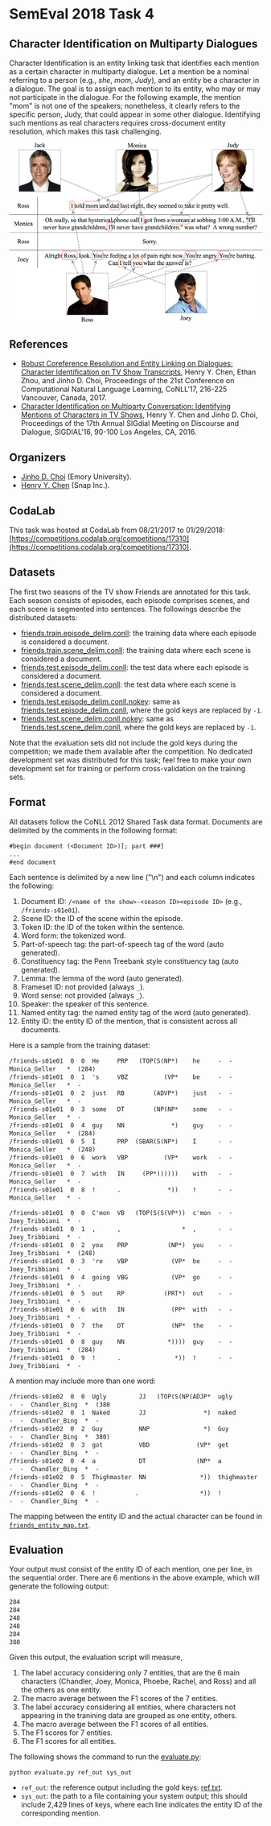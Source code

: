 # SemEval 2018 Task 4

## Character Identification on Multiparty Dialogues

Character Identification is an entity linking task that identifies each mention as a certain character in multiparty dialogue. 
Let a mention be a nominal referring to a person (e.g., *she*, *mom*, *Judy*), and an entity be a character in a dialogue. 
The goal is to assign each mention to its entity, who may or may not participate in the dialogue. 
For the following example, the mention "mom" is not one of the speakers; nonetheless, it clearly refers to the specific person, Judy, that could appear in some other dialogue. Identifying such mentions as real characters requires cross-document entity resolution, which makes this task challenging.

![Character Identification Example](img/character-identification-diagram.png)

## References

* [Robust Coreference Resolution and Entity Linking on Dialogues: Character Identification on TV Show Transcripts](http://www.aclweb.org/anthology/K/K17/K17-1023.pdf), Henry Y. Chen, Ethan Zhou, and Jinho D. Choi, Proceedings of the 21st Conference on Computational Natural Language Learning, CoNLL'17, 216-225 Vancouver, Canada, 2017.
* [Character Identification on Multiparty Conversation: Identifying Mentions of Characters in TV Shows](http://www.aclweb.org/anthology/W16-3612), Henry Y. Chen and Jinho D. Choi, Proceedings of the 17th Annual SIGdial Meeting on Discourse and Dialogue, SIGDIAL'16, 90-100 Los Angeles, CA, 2016.

## Organizers

* [Jinho D. Choi](http://www.mathcs.emory.edu/~choi) (Emory University).
* [Henry Y. Chen](http://henryyhc.info) (Snap Inc.).

## CodaLab

This task was hosted at CodaLab from 08/21/2017 to 01/29/2018: [https://competitions.codalab.org/competitions/17310](https://competitions.codalab.org/competitions/17310).

## Datasets

The first two seasons of the TV show Friends are annotated for this task. 
Each season consists of episodes, each episode comprises scenes, and each scene is segmented into sentences. 
The followings describe the distributed datasets:

* [friends.train.episode_delim.conll](dat/friends.train.episode_delim.conll): the training data where each episode is considered a document.
* [friends.train.scene_delim.conll](dat/friends.train.scene_delim.conll): the training data where each scene is considered a document.
* [friends.test.episode_delim.conll](dat/friends.test.episode_delim.conll): the test data where each episode is considered a document.
* [friends.test.scene_delim.conll](dat/friends.test.scene_delim.conll): the test data where each scene is considered a document.
* [friends.test.episode_delim.conll.nokey](dat/friends.test.episode_delim.conll.nokey): same as [friends.test.episode_delim.conll](dat/friends.test.episode_delim.conll), where the gold keys are replaced by `-1`.
* [friends.test.scene_delim.conll.nokey](dat/friends.test.scene_delim.conll.nokey): same as [friends.test.scene_delim.conll](dat/friends.test.scene_delim.conll), where the gold keys are replaced by `-1`.

Note that the evaluation sets did not include the gold keys during the competition; we made them available after the competition.
No dedicated development set was distributed for this task; feel free to make your own development set for training or perform cross-validation on the training sets.

## Format

All datasets follow the CoNLL 2012 Shared Task data format.
Documents are delimited by the comments in the following format:

```
#begin document (<Document ID>)[; part ###]
...
#end document
```

Each sentence is delimited by a new line ("\n") and each column indicates the following:

1. Document ID: `/<name of the show>-<season ID><episode ID>` (e.g., `/friends-s01e01`).
1. Scene ID: the ID of the scene within the episode.
1. Token ID: the ID of the token within the sentence.
1. Word form: the tokenized word.
1. Part-of-speech tag: the part-of-speech tag of the word (auto generated).
1. Constituency tag: the Penn Treebank style constituency tag (auto generated).
1. Lemma: the lemma of the word (auto generated).
1. Frameset ID: not provided (always `_`).
1. Word sense: not provided (always `_`).
1. Speaker: the speaker of this sentence.
1. Named entity tag: the named entity tag of the word (auto generated).
1. Entity ID: the entity ID of the mention, that is consistent across all documents.

Here is a sample from the training dataset:

```
/friends-s01e01  0  0  He     PRP   (TOP(S(NP*)    he     -  -  Monica_Geller   *  (284)
/friends-s01e01  0  1  's     VBZ          (VP*    be     -  -  Monica_Geller   *  -
/friends-s01e01  0  2  just   RB        (ADVP*)    just   -  -  Monica_Geller   *  -
/friends-s01e01  0  3  some   DT        (NP(NP*    some   -  -  Monica_Geller   *  -
/friends-s01e01  0  4  guy    NN             *)    guy    -  -  Monica_Geller   *  (284)
/friends-s01e01  0  5  I      PRP  (SBAR(S(NP*)    I      -  -  Monica_Geller   *  (248)
/friends-s01e01  0  6  work   VBP          (VP*    work   -  -  Monica_Geller   *  -
/friends-s01e01  0  7  with   IN     (PP*))))))    with   -  -  Monica_Geller   *  -
/friends-s01e01  0  8  !      .             *))    !      -  -  Monica_Geller   *  -
```
```
/friends-s01e01  0  0  C'mon  VB   (TOP(S(S(VP*))  c'mon  -  -  Joey_Tribbiani  *  -
/friends-s01e01  0  1  ,      ,                 *  ,      -  -  Joey_Tribbiani  *  -
/friends-s01e01  0  2  you    PRP           (NP*)  you    -  -  Joey_Tribbiani  *  (248)
/friends-s01e01  0  3  're    VBP            (VP*  be     -  -  Joey_Tribbiani  *  -
/friends-s01e01  0  4  going  VBG            (VP*  go     -  -  Joey_Tribbiani  *  -
/friends-s01e01  0  5  out    RP           (PRT*)  out    -  -  Joey_Tribbiani  *  -
/friends-s01e01  0  6  with   IN             (PP*  with   -  -  Joey_Tribbiani  *  -
/friends-s01e01  0  7  the    DT             (NP*  the    -  -  Joey_Tribbiani  *  -
/friends-s01e01  0  8  guy    NN            *))))  guy    -  -  Joey_Tribbiani  *  (284)
/friends-s01e01  0  9  !      .               *))  !      -  -  Joey_Tribbiani  *  -
```

A mention may include more than one word:

```
/friends-s01e02  0  0  Ugly         JJ   (TOP(S(NP(ADJP*  ugly         -  -  Chandler_Bing  *  (380
/friends-s01e02  0  1  Naked        JJ                *)  naked        -  -  Chandler_Bing  *  -
/friends-s01e02  0  2  Guy          NNP               *)  Guy          -  -  Chandler_Bing  *  380)
/friends-s01e02  0  3  got          VBD             (VP*  get          -  -  Chandler_Bing  *  -
/friends-s01e02  0  4  a            DT              (NP*  a            -  -  Chandler_Bing  *  -
/friends-s01e02  0  5  Thighmaster  NN               *))  thighmaster  -  -  Chandler_Bing  *  -
/friends-s01e02  0  6  !           .                 *))  !            -  -  Chandler_Bing  *  -
```

The mapping between the entity ID and the actual character can be found in [`friends_entity_map.txt`](dat/friends_entity_map.txt).

## Evaluation

Your output must consist of the entity ID of each mention, one per line, in the sequential order.  There are 6 mentions in the above example, which will generate the following output:

```
284
284
248
248
284
380
```

Given this output, the evaluation script will measure,

1. The label accuracy considering only 7 entities, that are the 6 main characters (Chandler, Joey, Monica, Phoebe, Rachel, and Ross) and all the others as one entity.
1. The macro average between the F1 scores of the 7 entities.
1. The label accuracy considering all entities, where characters not appearing in the tranining data are grouped as one entity, others.
1. The macro average between the F1 scores of all entities.
1. The F1 scores for 7 entities.
1. The F1 scores for all entities.

The following shows the command to run the [evaluate.py](src/evaluate.py):

```
python evaluate.py ref_out sys_out
```

* `ref_out`: the reference output including the gold keys: [ref.txt](dat/ref.txt).
* `sys_out`: the path to a file containing your system output; this should include 2,429 lines of keys, where each line indicates the entity ID of the corresponding mention.
